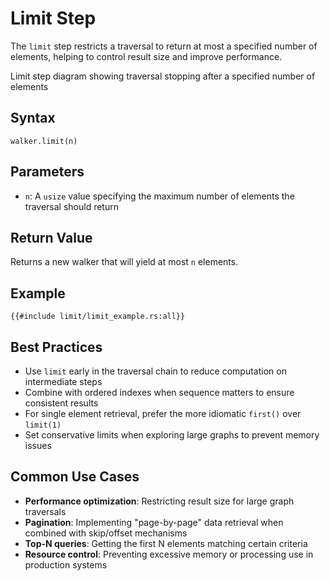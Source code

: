 # Limit Step

The `limit` step restricts a traversal to return at most a specified number of elements, helping to control result size
and improve performance.

<object type="image/svg+xml" data="limit/image.svg" width="500" height="250">
Limit step diagram showing traversal stopping after a specified number of elements
</object>

## Syntax

```rust,noplayground
walker.limit(n)
```

## Parameters

- `n`: A `usize` value specifying the maximum number of elements the traversal should return

## Return Value

Returns a new walker that will yield at most `n` elements.

## Example

```rust,noplayground
{{#include limit/limit_example.rs:all}}
```

## Best Practices

- Use `limit` early in the traversal chain to reduce computation on intermediate steps
- Combine with ordered indexes when sequence matters to ensure consistent results
- For single element retrieval, prefer the more idiomatic `first()` over `limit(1)`
- Set conservative limits when exploring large graphs to prevent memory issues

## Common Use Cases

- **Performance optimization**: Restricting result size for large graph traversals
- **Pagination**: Implementing "page-by-page" data retrieval when combined with skip/offset mechanisms
- **Top-N queries**: Getting the first N elements matching certain criteria
- **Resource control**: Preventing excessive memory or processing use in production systems
